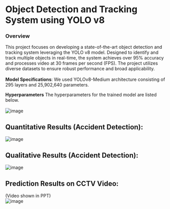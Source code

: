# Object Detection and Tracking System using YOLO v8
<h3>Overview</h3>
This project focuses on developing a state-of-the-art object detection and tracking system leveraging the YOLO v8 model. Designed to identify and track multiple objects in real-time, the system achieves over 95% accuracy and processes video at 30 frames per second (FPS). The project utilizes diverse datasets to ensure robust performance and broad applicability.
<br><br>
<b>Model Specifications</b>: We used YOLOv8-Medium architecture consisting of 295 layers and 25,902,640 parameters. ​

<b>Hyperparameters</b>  The hyperparameters for the trained model are listed below.​<br><br>
![image](https://github.com/user-attachments/assets/65c6482a-66d2-41c4-aba8-6237783268b4)



## Quantitative Results (Accident Detection):
![image](https://github.com/user-attachments/assets/1c72515e-9fdf-470a-8eed-b654d7da6130)

## Qualitative Results (Accident Detection):
![image](https://github.com/user-attachments/assets/6803415d-f038-4e89-b9d9-4f1e3e6ba345)

## Prediction Results on CCTV Video:
<h7>(Video shown in PPT)</h7><br>
![image](https://github.com/user-attachments/assets/85e6ddb8-c3d7-488e-8876-14f2853984f5)

